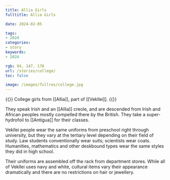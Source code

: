 ```yaml
---
title: Allia Girls
fulltitle: Allia Girls

date: 2024-02-05

tags:
- 2024
categories:
- story
keywords:
- 2024

rgb: 94, 147, 178
url: /stories/college/
toc: false

image: /images/fullres/college.jpg
---
```

{{<note caption>}}
College girls from [[Allia]], part of [[Vekllei]].
{{</note>}}

They speak Irish and an [[Allia]] creole, and are descended from Irish and African peoples mostly compelled there by the British. They take a super-hydrofoil to [[Antigua]] for their classes.

Vekllei people wear the same uniforms from preschool right through university, but they vary at the tertiary level depending on their field of study. Law students conventionally wear suits; scientists wear coats. Humanities, mathematics and other deskbound types wear the same styles they did in high school.

Their uniforms are assembled off the rack from department stores. While all of Vekllei uses navy and white, cultural items vary their appearance dramatically and there are no restrictions on hair or jewellery.